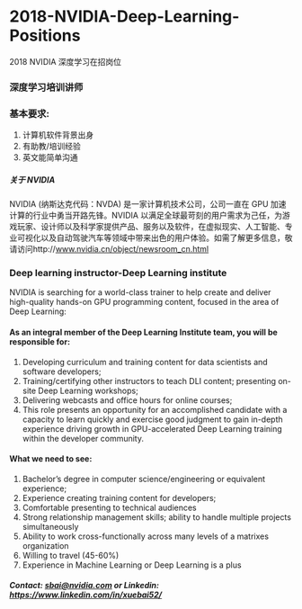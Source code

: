 # 2018-NVIDIA-Deep-Learning-Positions
2018 NVIDIA 深度学习在招岗位
### 深度学习培训讲师

### 基本要求:
1.	计算机软件背景出身
2.	有助教/培训经验
3.	英文能简单沟通

##### 关于 NVIDIA
NVIDIA (纳斯达克代码：NVDA) 是一家计算机技术公司，公司一直在 GPU 加速计算的行业中勇当开路先锋。NVIDIA 以满足全球最苛刻的用户需求为己任，为游戏玩家、设计师以及科学家提供产品、服务以及软件，在虚拟现实、人工智能、专业可视化以及自动驾驶汽车等领域中带来出色的用户体验。如需了解更多信息，敬请访问http://www.nvidia.cn/object/newsroom_cn.html

### Deep learning instructor-Deep Learning institute
NVIDIA is searching for a world-class trainer to help create and deliver high-quality hands-on GPU programming content, focused in the area of Deep Learning:

#### As an integral member of the Deep Learning Institute team, you will be responsible for: 
1. Developing curriculum and training content for data scientists and software developers; 
2. Training/certifying other instructors to teach DLI content; presenting on-site Deep Learning workshops;   
3. Delivering webcasts and office hours for online courses;
4. This role presents an opportunity for an accomplished candidate with a capacity to learn quickly and exercise good judgment to gain in-depth experience driving growth in GPU-accelerated Deep Learning training within the developer community. 

#### What we need to see:
1. Bachelor’s degree in computer science/engineering or equivalent experience;
2. Experience creating training content for developers;
3. Comfortable presenting to technical audiences 
4. Strong relationship management skills; ability to handle multiple projects simultaneously 
5. Ability to work cross-functionally across many levels of a matrixes organization  
6. Willing to travel (45-60%)
7. Experience in Machine Learning or Deep Learning is a plus

##### Contact: sbai@nvidia.com or Linkedin: https://www.linkedin.com/in/xuebai52/
